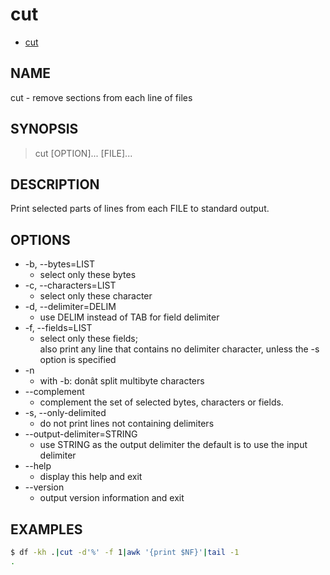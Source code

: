 # cut

- [cut](https://man7.org/linux/man-pages/man1/cut.1.html)

## NAME

cut - remove sections from each line of files

## SYNOPSIS

> cut [OPTION]... [FILE]...

## DESCRIPTION

Print selected parts of lines from each FILE to standard output. 

## OPTIONS

- -b, --bytes=LIST
  - select only these bytes
- -c, --characters=LIST
  - select only these character
- -d, --delimiter=DELIM
  - use DELIM instead of TAB for field delimiter
- -f, --fields=LIST
  - select only these fields;  
     also print any line that contains no delimiter character, unless the -s option is specified
- -n
  - with -b: donât split multibyte characters
- --complement
  - complement the set of selected bytes, characters or fields.
- -s, --only-delimited
  - do not print lines not containing delimiters
- --output-delimiter=STRING
  - use STRING as the output delimiter the default is to use the input delimiter
- --help 
  - display this help and exit
- --version
  - output version information and exit

## EXAMPLES

```bash
$ df -kh .|cut -d'%' -f 1|awk '{print $NF}'|tail -1
.
```
